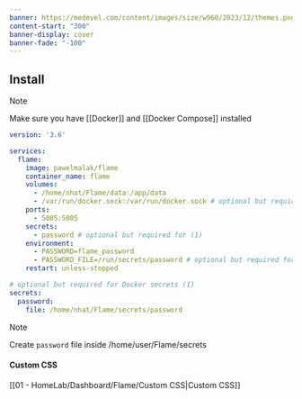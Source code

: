 ```yaml
---
banner: https://medevel.com/content/images/size/w960/2023/12/themes.png
content-start: "300"
banner-display: cover
banner-fade: "-100"
---
```


## Install

> [!note]
> Make sure you have [[Docker]] and [[Docker Compose]] installed

```YAML
version: '3.6'

services:
  flame:
    image: pawelmalak/flame
    container_name: flame
    volumes:
      - /home/nhat/Flame/data:/app/data
      - /var/run/docker.sock:/var/run/docker.sock # optional but required for Docker integration
    ports:
      - 5005:5005
    secrets:
      - password # optional but required for (1)
    environment:
      - PASSWORD=flame_password
      - PASSWORD_FILE=/run/secrets/password # optional but required for (1)
    restart: unless-stopped

# optional but required for Docker secrets (1)
secrets:
  password:
    file: /home/nhat/Flame/secrets/password
```

> [!note]
> Create `password` file inside /home/user/Flame/secrets

#### Custom CSS
[[01 - HomeLab/Dashboard/Flame/Custom CSS|Custom CSS]]

